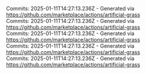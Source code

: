 Commits: 2025-01-11T14:27:13.236Z - Generated via https://github.com/marketplace/actions/artificial-grass
<br>
Commits: 2025-01-11T14:27:13.236Z - Generated via https://github.com/marketplace/actions/artificial-grass
<br>
Commits: 2025-01-11T14:27:13.236Z - Generated via https://github.com/marketplace/actions/artificial-grass
<br>
Commits: 2025-01-11T14:27:13.236Z - Generated via https://github.com/marketplace/actions/artificial-grass
<br>
Commits: 2025-01-11T14:27:13.236Z - Generated via https://github.com/marketplace/actions/artificial-grass
<br>
